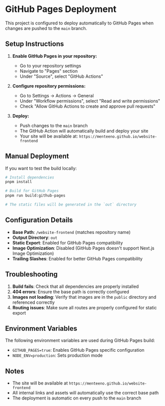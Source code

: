 # GitHub Pages Deployment

This project is configured to deploy automatically to GitHub Pages when changes are pushed to the `main` branch.

## Setup Instructions

1. **Enable GitHub Pages in your repository:**

   - Go to your repository settings
   - Navigate to "Pages" section
   - Under "Source", select "GitHub Actions"

2. **Configure repository permissions:**

   - Go to Settings → Actions → General
   - Under "Workflow permissions", select "Read and write permissions"
   - Check "Allow GitHub Actions to create and approve pull requests"

3. **Deploy:**
   - Push changes to the `main` branch
   - The GitHub Action will automatically build and deploy your site
   - Your site will be available at: `https://menteeno.github.io/website-frontend`

## Manual Deployment

If you want to test the build locally:

```bash
# Install dependencies
pnpm install

# Build for GitHub Pages
pnpm run build:github-pages

# The static files will be generated in the `out` directory
```

## Configuration Details

- **Base Path**: `/website-frontend` (matches repository name)
- **Output Directory**: `out`
- **Static Export**: Enabled for GitHub Pages compatibility
- **Image Optimization**: Disabled (GitHub Pages doesn't support Next.js Image Optimization)
- **Trailing Slashes**: Enabled for better GitHub Pages compatibility

## Troubleshooting

1. **Build fails**: Check that all dependencies are properly installed
2. **404 errors**: Ensure the base path is correctly configured
3. **Images not loading**: Verify that images are in the `public` directory and referenced correctly
4. **Routing issues**: Make sure all routes are properly configured for static export

## Environment Variables

The following environment variables are used during GitHub Pages build:

- `GITHUB_PAGES=true`: Enables GitHub Pages specific configuration
- `NODE_ENV=production`: Sets production mode

## Notes

- The site will be available at `https://menteeno.github.io/website-frontend`
- All internal links and assets will automatically use the correct base path
- The deployment is automatic on every push to the `main` branch
